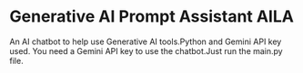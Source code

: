 # Generative AI Prompt Assistant AILA
 An AI chatbot to help use Generative AI tools.Python and Gemini API key used. You need a Gemini API key to use the chatbot.Just run the main.py file.

